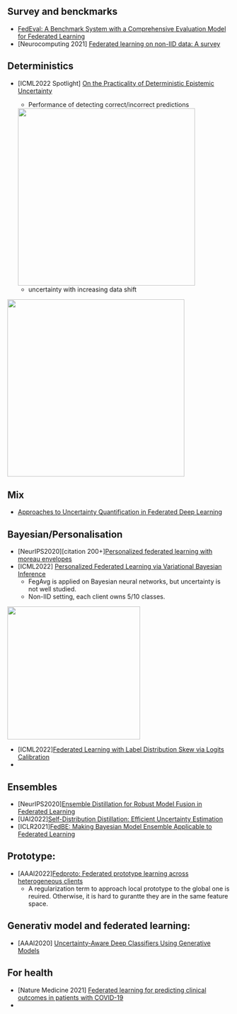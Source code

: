 ## Survey and benckmarks
- [FedEval: A Benchmark System with a Comprehensive Evaluation Model for Federated Learning](https://arxiv.org/pdf/2011.09655.pdf)
- [Neurocomputing 2021] [Federated learning on non-IID data: A survey](https://reader.elsevier.com/reader/sd/pii/S0925231221013254?token=632A399662BA41FDDAB98BB060BC5EE5F1EB11AC093370FABAE5F7A68B1E52D7634200192495EEB568133B75A224CC07&originRegion=eu-west-1&originCreation=20220922101316)


## Deterministics
- [ICML2022 Spotlight] [On the Practicality of Deterministic Epistemic Uncertainty](https://proceedings.mlr.press/v162/postels22a/postels22a.pdf)
  - Performance of detecting correct/incorrect predictions
  <img src="https://user-images.githubusercontent.com/26398708/187662495-f691e79a-e6dd-4c57-beba-cc2f3ae3025c.png" width="400">
  
  - uncertainty with increasing data shift
 <img src="https://user-images.githubusercontent.com/26398708/187662750-036eb3ca-b4db-424b-ae87-b6e6cfabba8a.png" width="400">

## Mix
- [Approaches to Uncertainty Quantification in Federated Deep Learning](https://pdfl.iais.fraunhofer.de/preprints/PDFL_2.pdf)


## Bayesian/Personalisation 
- [NeurIPS2020][citation 200+][Personalized federated learning with moreau envelopes](https://proceedings.neurips.cc/paper/2020/hash/f4f1f13c8289ac1b1ee0ff176b56fc60-Abstract.html)
- [ICML2022] [Personalized Federated Learning via Variational Bayesian Inference](https://proceedings.mlr.press/v162/zhang22o/zhang22o.pdf)
  -   FegAvg is applied on Bayesian neural networks, but uncertainty is not well studied. 
  -   Non-IID setting, each client owns 5/10 classes. 
        <!--<img src="https://user-images.githubusercontent.com/26398708/188150594-7d76df5f-f83e-4622-a61e-df130567ce40.png" width="200">-->
  
  
<img src="https://user-images.githubusercontent.com/26398708/186911075-2c1d2632-2fab-44f0-8709-3391a5e7d73e.png" width="300">

  
- [ICML2022][Federated Learning with Label Distribution Skew via Logits Calibration](https://proceedings.mlr.press/v162/zhang22p.html)
- 

## Ensembles
  - [NeurIPS2020][Ensemble Distillation for Robust Model Fusion in Federated Learning](https://proceedings.neurips.cc/paper/2020/file/18df51b97ccd68128e994804f3eccc87-Supplemental.pdf)
  - [UAI2022][Self-Distribution Distillation: Efficient Uncertainty Estimation](https://openreview.net/forum?id=rhNgEI8s5xc)
  - [ICLR2021][FedBE: Making Bayesian Model Ensemble Applicable to Federated Learning](https://openreview.net/forum?id=dgtpE6gKjHn)

## Prototype:
 - [AAAI2022][Fedproto: Federated prototype learning across heterogeneous clients](https://arxiv.org/abs/2104.01893)
    - A regularization term to approach local prototype to the global one is reuired. Otherwise, it is hard to gurantte they are in the same feature space. 


## Generativ model and federated learning:
  - [AAAI2020] [Uncertainty-Aware Deep Classifiers Using Generative Models](https://ojs.aaai.org/index.php/AAAI/article/view/6015)


## For health
  - [Nature Medicine 2021] [Federated learning for predicting clinical outcomes in patients with COVID-19](https://www.nature.com/articles/s41591-021-01506-3)
  -
